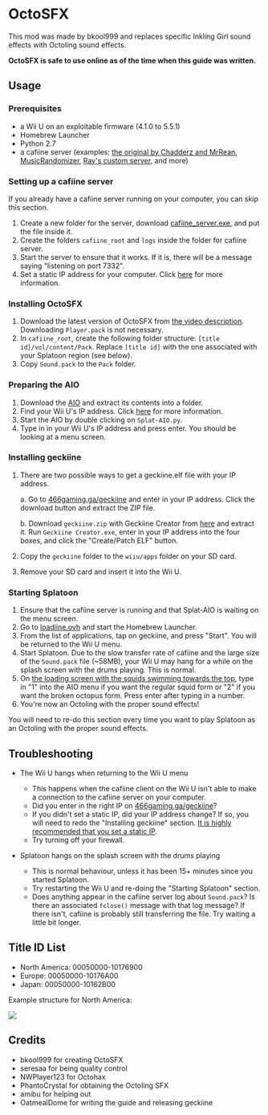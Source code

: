 # OctoSFX

This mod was made by bkool999 and replaces specific Inkling Girl sound effects with Octoling sound effects. 

**OctoSFX is safe to use online as of the time when this guide was written.**

## Usage

### Prerequisites

* a Wii U on an exploitable firmware (4.1.0 to 5.5.1)
* Homebrew Launcher 
* Python 2.7
* a cafiine server (examples: [the original by Chadderz and MrRean](https://github.com/MrRean/Cafiine-410-551/blob/master/server/cafiine_server.exe), [MusicRandomizer](https://github.com/OatmealDome/SplatoonUtilities/blob/master/MusicRandomizer/README.md), [Ray's custom server](https://github.com/Syroot/CafiineServer), and more)

### Setting up a cafiine server

If you already have a cafiine server running on your computer, you can skip this section.

1. Create a new folder for the server, download [cafiine_server.exe](https://github.com/MrRean/Cafiine-410-551/blob/master/server/cafiine_server.exe), and put the file inside it.
2. Create the folders ```cafiine_root``` and ```logs``` inside the folder for cafiine server.
3. Start the server to ensure that it works. If it is, there will be a message saying "listening on port 7332".
4. Set a static IP address for your computer. Click [here](https://github.com/OatmealDome/SplatoonUtilities/blob/master/Misc/StaticIPGuide.md) for more information.

### Installing OctoSFX

1. Download the latest version of OctoSFX from [the video description](https://www.youtube.com/watch?v=6DNnK5h4KMQ). Downloading ```Player.pack``` is not necessary.
2. In ```cafiine_root```, create the following folder structure: ```[title id]/vol/content/Pack```. Replace ```[title id]``` with the one associated with your Splatoon region (see below).
3. Copy ```Sound.pack``` to the ```Pack``` folder. 

### Preparing the AIO

1. Download the [AIO](https://raw.githubusercontent.com/seresaa/Splat-AIO/master/Splat-AIO.zip) and extract its contents into a folder.
2. Find your Wii U's IP address. Click [here](https://github.com/OatmealDome/SplatoonUtilities/blob/master/Misc/FindingWiiUIP.md) for more information.
3. Start the AIO by double clicking on ```Splat-AIO.py```.
4. Type in in your Wii U's IP address and press enter. You should be looking at a menu screen.

### Installing geckiine

1. There are two possible ways to get a geckiine.elf file with your IP address.

   a. Go to [466gaming.ga/geckiine](http://466gaming.ga/geckiine) and enter in your IP address. Click the download button and extract the ZIP file.

   b. Download ```geckiine.zip``` with Geckiine Creator from [here](https://github.com/seresaa/geckiine-creator/releases/tag/v0.1) and extract it. Run ```Geckiine Creator.exe```, enter in your IP address into the four boxes, and click the "Create/Patch ELF" button.
2. Copy the ```geckiine``` folder to the ```wiiu/apps``` folder on your SD card.
3. Remove your SD card and insert it into the Wii U.

### Starting Splatoon

1. Ensure that the cafiine server is running and that Splat-AIO is waiting on the menu screen.
2. Go to [loadiine.ovh](http://loadiine.ovh) and start the Homebrew Launcher.
3. From the list of applications, tap on geckiine, and press "Start". You will be returned to the Wii U menu.
4. Start Splatoon. Due to the slow transfer rate of cafiine and the large size of the ```Sound.pack``` file (~58MB), your Wii U may hang for a while on the splash screen with the drums playing. This is normal.
5. On [the loading screen with the squids swimming towards the top](http://33.media.tumblr.com/fbe13f9f0ed194113ed449f9dbcad00b/tumblr_nt4jr35e291thqzumo1_500.gif), type in "1" into the AIO menu if you want the regular squid form or "2" if you want the broken octopus form. Press enter after typing in a number.
6. You're now an Octoling with the proper sound effects!

You will need to re-do this section every time you want to play Splatoon as an Octoling with the proper sound effects.

## Troubleshooting

* The Wii U hangs when returning to the Wii U menu
    - This happens when the cafiine client on the Wii U isn't able to make a connection to the cafiine server on your computer.
    - Did you enter in the right IP on [466gaming.ga/geckiine](http://466gaming.ga/geckiine)?
    - If you didn't set a static IP, did your IP address change? If so, you will need to redo the "Installing geckiine" section. [It is highly recommended that you set a static IP](https://github.com/OatmealDome/SplatoonUtilities/blob/master/Misc/StaticIPGuide.md).
    - Try turning off your firewall.

* Splatoon hangs on the splash screen with the drums playing
    - This is normal behaviour, unless it has been 15+ minutes since you started Splatoon.
    - Try restarting the Wii U and re-doing the "Starting Splatoon" section.
    - Does anything appear in the cafiine server log about ```Sound.pack```? Is there an associated ```fclose()``` message with that log message? If there isn't, cafiine is probably still transferring the file. Try waiting a little bit longer.

## Title ID List

- North America: 00050000-10176900
- Europe: 00050000-10176A00
- Japan: 00050000-10162B00

Example structure for North America:

<img src="http://i.imgur.com/d5v4MWb.png" />

## Credits

* bkool999 for creating OctoSFX
* seresaa for being quality control
* NWPlayer123 for Octohax
* PhantoCrystal for obtaining the Octoling SFX
* amibu for helping out
* OatmealDome for writing the guide and releasing geckiine
